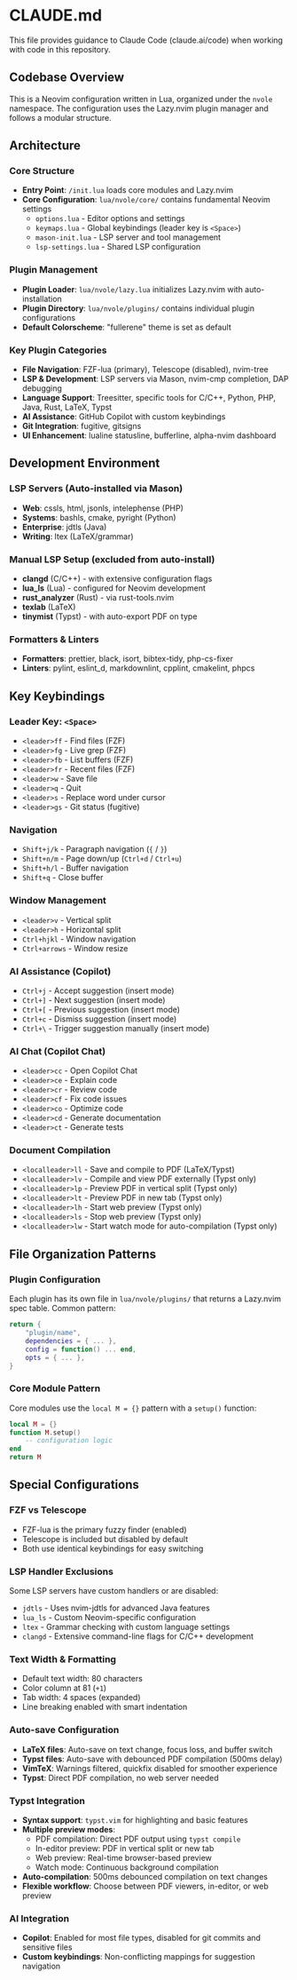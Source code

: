# CLAUDE.md

This file provides guidance to Claude Code (claude.ai/code) when working with code in this repository.

## Codebase Overview

This is a Neovim configuration written in Lua, organized under the `nvole` namespace. The configuration uses the Lazy.nvim plugin manager and follows a modular structure.

## Architecture

### Core Structure
- **Entry Point**: `/init.lua` loads core modules and Lazy.nvim
- **Core Configuration**: `lua/nvole/core/` contains fundamental Neovim settings
  - `options.lua` - Editor options and settings
  - `keymaps.lua` - Global keybindings (leader key is `<Space>`)
  - `mason-init.lua` - LSP server and tool management
  - `lsp-settings.lua` - Shared LSP configuration

### Plugin Management
- **Plugin Loader**: `lua/nvole/lazy.lua` initializes Lazy.nvim with auto-installation
- **Plugin Directory**: `lua/nvole/plugins/` contains individual plugin configurations
- **Default Colorscheme**: "fullerene" theme is set as default

### Key Plugin Categories
- **File Navigation**: FZF-lua (primary), Telescope (disabled), nvim-tree
- **LSP & Development**: LSP servers via Mason, nvim-cmp completion, DAP debugging
- **Language Support**: Treesitter, specific tools for C/C++, Python, PHP, Java, Rust, LaTeX, Typst
- **AI Assistance**: GitHub Copilot with custom keybindings
- **Git Integration**: fugitive, gitsigns
- **UI Enhancement**: lualine statusline, bufferline, alpha-nvim dashboard

## Development Environment

### LSP Servers (Auto-installed via Mason)
- **Web**: cssls, html, jsonls, intelephense (PHP)
- **Systems**: bashls, cmake, pyright (Python)
- **Enterprise**: jdtls (Java)
- **Writing**: ltex (LaTeX/grammar)

### Manual LSP Setup (excluded from auto-install)
- **clangd** (C/C++) - with extensive configuration flags
- **lua_ls** (Lua) - configured for Neovim development
- **rust_analyzer** (Rust) - via rust-tools.nvim
- **texlab** (LaTeX)
- **tinymist** (Typst) - with auto-export PDF on type

### Formatters & Linters
- **Formatters**: prettier, black, isort, bibtex-tidy, php-cs-fixer
- **Linters**: pylint, eslint_d, markdownlint, cpplint, cmakelint, phpcs

## Key Keybindings

### Leader Key: `<Space>`
- `<leader>ff` - Find files (FZF)
- `<leader>fg` - Live grep (FZF)
- `<leader>fb` - List buffers (FZF)
- `<leader>fr` - Recent files (FZF)
- `<leader>w` - Save file
- `<leader>q` - Quit
- `<leader>s` - Replace word under cursor
- `<leader>gs` - Git status (fugitive)

### Navigation
- `Shift+j/k` - Paragraph navigation (`{` / `}`)
- `Shift+n/m` - Page down/up (`Ctrl+d` / `Ctrl+u`)
- `Shift+h/l` - Buffer navigation
- `Shift+q` - Close buffer

### Window Management
- `<leader>v` - Vertical split
- `<leader>h` - Horizontal split
- `Ctrl+hjkl` - Window navigation
- `Ctrl+arrows` - Window resize

### AI Assistance (Copilot)
- `Ctrl+j` - Accept suggestion (insert mode)
- `Ctrl+]` - Next suggestion (insert mode)
- `Ctrl+[` - Previous suggestion (insert mode)  
- `Ctrl+c` - Dismiss suggestion (insert mode)
- `Ctrl+\` - Trigger suggestion manually (insert mode)

### AI Chat (Copilot Chat)
- `<leader>cc` - Open Copilot Chat
- `<leader>ce` - Explain code
- `<leader>cr` - Review code
- `<leader>cf` - Fix code issues
- `<leader>co` - Optimize code
- `<leader>cd` - Generate documentation
- `<leader>ct` - Generate tests

### Document Compilation
- `<localleader>ll` - Save and compile to PDF (LaTeX/Typst)
- `<localleader>lv` - Compile and view PDF externally (Typst only)
- `<localleader>lp` - Preview PDF in vertical split (Typst only)
- `<localleader>lt` - Preview PDF in new tab (Typst only)
- `<localleader>lh` - Start web preview (Typst only)
- `<localleader>ls` - Stop web preview (Typst only)
- `<localleader>lw` - Start watch mode for auto-compilation (Typst only)

## File Organization Patterns

### Plugin Configuration
Each plugin has its own file in `lua/nvole/plugins/` that returns a Lazy.nvim spec table. Common pattern:
```lua
return {
    "plugin/name",
    dependencies = { ... },
    config = function() ... end,
    opts = { ... },
}
```

### Core Module Pattern
Core modules use the `local M = {}` pattern with a `setup()` function:
```lua
local M = {}
function M.setup()
    -- configuration logic
end
return M
```

## Special Configurations

### FZF vs Telescope
- FZF-lua is the primary fuzzy finder (enabled)
- Telescope is included but disabled by default
- Both use identical keybindings for easy switching

### LSP Handler Exclusions
Some LSP servers have custom handlers or are disabled:
- `jdtls` - Uses nvim-jdtls for advanced Java features
- `lua_ls` - Custom Neovim-specific configuration
- `ltex` - Grammar checking with custom language settings
- `clangd` - Extensive command-line flags for C/C++ development

### Text Width & Formatting
- Default text width: 80 characters
- Color column at 81 (`+1`)
- Tab width: 4 spaces (expanded)
- Line breaking enabled with smart indentation

### Auto-save Configuration
- **LaTeX files**: Auto-save on text change, focus loss, and buffer switch
- **Typst files**: Auto-save with debounced PDF compilation (500ms delay)
- **VimTeX**: Warnings filtered, quickfix disabled for smoother experience
- **Typst**: Direct PDF compilation, no web server needed

### Typst Integration
- **Syntax support**: `typst.vim` for highlighting and basic features
- **Multiple preview modes**:
  - PDF compilation: Direct PDF output using `typst compile`
  - In-editor preview: PDF in vertical split or new tab
  - Web preview: Real-time browser-based preview
  - Watch mode: Continuous background compilation
- **Auto-compilation**: 500ms debounced compilation on text changes
- **Flexible workflow**: Choose between PDF viewers, in-editor, or web preview

### AI Integration
- **Copilot**: Enabled for most file types, disabled for git commits and sensitive files
- **Custom keybindings**: Non-conflicting mappings for suggestion navigation